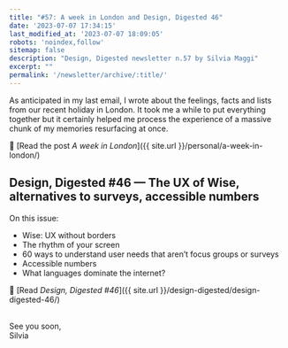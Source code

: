 ```yaml
---
title: "#57: A week in London and Design, Digested 46"
date: '2023-07-07 17:34:15'
last_modified_at: '2023-07-07 18:09:05'
robots: 'noindex,follow'
sitemap: false
description: "Design, Digested newsletter n.57 by Silvia Maggi"
excerpt: ""
permalink: '/newsletter/archive/:title/'
---
```

As anticipated in my last email, I wrote about the feelings, facts and lists from our recent holiday in London. It took me a while to put everything together but it certainly helped me process the experience of a massive chunk of my memories resurfacing at once.

🔗 [Read the post _A week in London_]({{ site.url }}/personal/a-week-in-london/)

## Design, Digested #46 — The UX of Wise, alternatives to surveys, accessible numbers

On this issue:

- Wise: UX without borders
- The rhythm of your screen
- 60 ways to understand user needs that aren’t focus groups or surveys
- Accessible numbers
- What languages dominate the internet?

🔗 [Read _Design, Digested #46_]({{ site.url }}/design-digested/design-digested-46/)

<br>
See you soon,<br>
Silvia